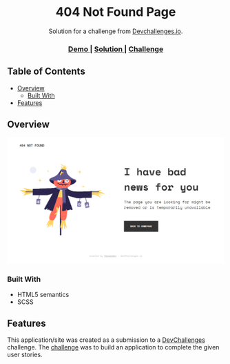 <h1 align="center">404 Not Found Page</h1>

<div align="center">
   Solution for a challenge from <a href="http://devchallenges.io" target="_blank">Devchallenges.io</a>.
</div>

<div align="center">
  <h3>
    <a href="https://faraaiden-devchallenges-404-not-found.netlify.app/">
      Demo
    </a>
    <span> | </span>
    <a href="https://github.com/faraaiden/devChallenges/tree/main/01-responsive-web-dev/01-404-not-found">
      Solution
    </a>
    <span> | </span>
    <a href="https://devchallenges.io/challenges/wBunSb7FPrIepJZAg0sY">
      Challenge
    </a>
  </h3>
</div>

<!-- TABLE OF CONTENTS -->

## Table of Contents

- [Overview](#overview)
  - [Built With](#built-with)
- [Features](#features)


## Overview

![screenshot](https://github.com/faraaiden/devChallenges/blob/main/01-responsive-web-dev/01-404-not-found/assets/images/faraaiden-devchallenges-404-not-found.png)

### Built With

- HTML5 semantics
- SCSS

## Features

This application/site was created as a submission to a [DevChallenges](https://devchallenges.io/challenges) challenge. The [challenge](https://devchallenges.io/challenges/wBunSb7FPrIepJZAg0sY) was to build an application to complete the given user stories.
